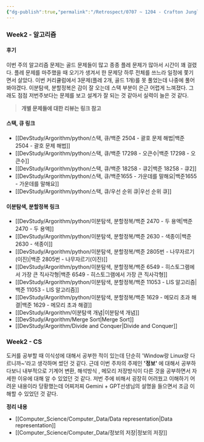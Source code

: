 ```yaml
---
{"dg-publish":true,"permalink":"/Retrospect/0707 ~ 1204 - Crafton Jungle/0717-0724 Week2 알고리즘, CS in Jungle/","noteIcon":"","created":"2025-07-24T20:17:27.309+09:00","updated":"2025-08-01T00:08:43.219+09:00"}
---
```



### Week2 - 알고리즘 

#### 후기 

이번 주의 알고리즘 문제는 골드 문제들이 많고 종종 플레 문제가 많아서 시간이 꽤 걸렸다.
플레 문제를 마주했을 때 오기가 생겨서 한 문제당 하루 전체를 쓰느라 일정에 쫓기면서 살았다.
이번 커리큘럼에서 3문제(플레 2개, 골드 1개)를 못 풀었는데 나중에 풀어봐야겠다.
이분탐색, 분할정복은 감이 잘 오는데 스택 부분이 은근 어렵게 느껴졌다.
그래도 점점 저번주보다는 문제를 보고 설계가 잘 되는 것 같아서 실력이 늘은 것 같다.
> **개별 문제들에 대한 리뷰는 링크 참고** 
#### 스택, 큐 링크 
- [[DevStudy/Argorithm/python/스택, 큐/백준 2504 - 괄호 문제 해법\|백준 2504 - 괄호 문제 해법]]
- [[DevStudy/Argorithm/python/스택, 큐/백준 17298 - 오큰수\|백준 17298 - 오큰수]]
- [[DevStudy/Argorithm/python/스택, 큐/백준 18258 - 큐2\|백준 18258 - 큐2]]
- [[DevStudy/Argorithm/python/스택, 큐/백준1655 - 가운데를 말해요\|백준1655 - 가운데를 말해요]]
- [[DevStudy/Argorithm/python/스택, 큐/우선 순위 큐\|우선 순위 큐]]

#### 이분탐색, 분할정복 링크
- [[DevStudy/Argorithm/python/이분탐색, 분할정복/백준 2470 - 두 용액\|백준 2470 - 두 용액]]
- [[DevStudy/Argorithm/python/이분탐색, 분할정복/백준 2630 - 색종이\|백준 2630 - 색종이]]
- [[DevStudy/Argorithm/python/이분탐색, 분할정복/백준 2805번 - 나무자르기(이진)\|백준 2805번 - 나무자르기(이진)]]
- [[DevStudy/Argorithm/python/이분탐색, 분할정복/백준 6549 - 히스토그램에서 가장 큰 직사각형\|백준 6549 - 히스토그램에서 가장 큰 직사각형]]
- [[DevStudy/Argorithm/python/이분탐색, 분할정복/백준 11053 - LIS 알고리즘\|백준 11053 - LIS 알고리즘]]
- [[DevStudy/Argorithm/python/이분탐색, 분할정복/백준 1629 - 메모리 초과 해결\|백준 1629 - 메모리 초과 해결]]
- [[DevStudy/Argorithm/이분탐색 개념\|이분탐색 개념]]
- [[DevStudy/Argorithm/Merge Sort\|Merge Sort]]
- [[DevStudy/Argorithm/Divide and Conquer\|Divide and Conquer]]

### Week2 - CS

도커를 공부할 때 이식성에 대해서 공부한 적이 있는데 단순히 'Window랑 Linux랑 다르니까~'라고 생각하며 썼던 것 같다.
근데 이번 주차의 주제인 **'정보'** 에 대해서 공부하다보니 내부적으로 기계어 변환, 해석방식 , 메모리 저장방식이 다른 것을 공부하면서 자세한 이유에 대해 알 수 있었던 것 같다.
저번 주에 비해서 굉장히 어려웠고 이해하기 어려운 내용이라 당황했는데 어찌저찌 Gemini + GPT선생님의 설명을 들으면서 조금 이해할 수 있었던 것 같다. <BR>

**정리 내용** 
- [[Computer_Science/Computer_Data/Data representation\|Data representation]]
- [[Computer_Science/Computer_Data/정보의 저장\|정보의 저장]]

